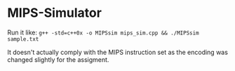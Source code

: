 MIPS-Simulator
==============
Run it like:
`g++ -std=c++0x -o MIPSsim mips_sim.cpp && ./MIPSsim sample.txt`

It doesn't actually comply with the MIPS instruction set as the encoding was changed slightly for the assigment.
